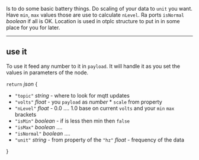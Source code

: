 Is to do some basic battery things. Do scaling of your data to `unit` you want. Have `min`, `max` values those are use to calculate `nLevel`. 
Ra ports `isNormal`  _boolean_ if all is OK. Location is used in otplc structure to put in in some place for you for later.


---

## use it

To use it feed any number to it in `payload`. It will handle it as you set the values in parameters of the node.

`return` _json_ {
    
 - `"topic"` _string_ - where to look for mqtt updates
 - `"volts"` _float_ - you `payload` as _number_ * `scale` from property
 - `"nLevel"` _float_ - 0.0 .... 1.0 base on current `volts` and your `min` `max` brackets
 - `"isMin"` _boolean_ - if is less then min then `false`
 - `"isMax"` _boolean_ ....
 - `"isNormal"` _boolean_ ....
 - `"unit"` _string_ - from property of the `"hz"` _float_ - frequency of the data

}